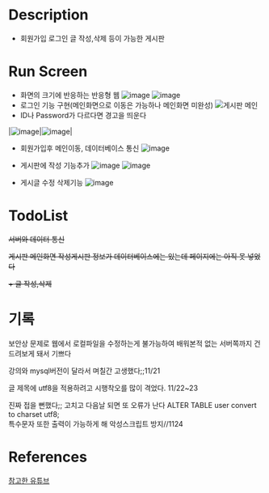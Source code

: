 # Description
+ 회원가입 로그인 글 작성,삭제 등이 가능한 게시판

# Run Screen
+ 화면의 크기에 반응하는 반응형 웹
![image](https://user-images.githubusercontent.com/89134202/141644976-b2b70349-1869-4896-89e6-1f07f00a95e6.png)
![image](https://user-images.githubusercontent.com/89134202/141644998-c8032531-2fef-44f5-942f-5e29b26aec26.png)
+ 로그인 기능 구현(메인화면으로 이동은 가능하나 메인화면 미완성) 
![게시판 메인](https://user-images.githubusercontent.com/89134202/141775454-9a80992c-02f4-48d0-9ec4-15287ff3e2ea.GIF)
+ ID나 Password가 다르다면 경고을 띄운다

|![image](https://user-images.githubusercontent.com/89134202/141775941-03bed534-73e3-4307-9f84-80f059cb32e4.png)|![image](https://user-images.githubusercontent.com/89134202/141775995-a4de91bf-5e52-4e1d-a619-c6f037a5d22e.png)|
+ 회원가입후 메인이동, 데이터베이스 통신
![image](https://user-images.githubusercontent.com/89134202/142763440-0924b463-cb96-4b34-9a28-1b0575f63d71.png)

+ 게시판에 작성 기능추가
![image](https://user-images.githubusercontent.com/89134202/142997041-268b9dc8-e1b2-4857-963f-86f3c57d2260.png)
![image](https://user-images.githubusercontent.com/89134202/143244398-4e0a6e0b-21fc-48c4-b5f6-b5f5edf60d6a.png)
+ 게시글 수정 삭제기능
![image](https://user-images.githubusercontent.com/89134202/143256674-af26d3e5-0f59-43cb-a59b-ca6c816477bc.png)



# TodoList
~~서버와 데이터 통신~~

~~게시판 메인화면 작성게시판 정보가 데이터베이스에는 있는데 페이지에는 아직 못 넣었다~~

~~+ 글 작성,삭제~~

# 기록
보안상 문제로 웹에서 로컬파일을 수정하는게 불가능하여 배워본적 없는 서버쪽까지 건드려보게 돼서 기쁘다

강의와 mysql버전이 달라서 며칠간 고생했다;;11/21

글 제목에 utf8을 적용하려고 시행착오를 많이 격었다. 11/22~23

진짜 접을 뻔했다;; 고치고 다음날 되면 또 오류가 난다
ALTER TABLE user convert to charset utf8;  
특수문자 또한 출력이 가능하게 해 악성스크립트 방지//1124
# References

[참고한 유튜브](https://www.youtube.com/watch?v=MtxFWczSFqU&list=PLRx0vPvlEmdAZv_okJzox5wj2gG_fNh_6&index=2)
